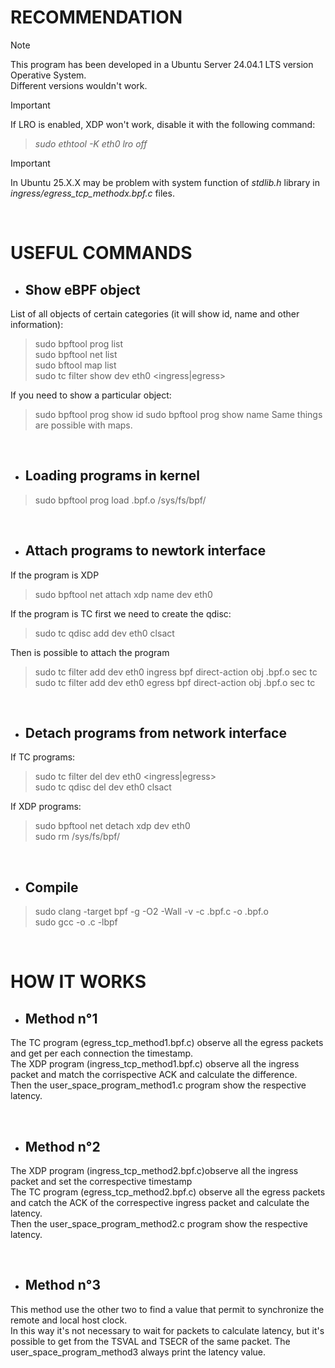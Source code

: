 # RECOMMENDATION
> [!NOTE]
> This program has been developed in a Ubuntu Server 24.04.1 LTS version Operative System. <br/> Different versions wouldn't work.

> [!IMPORTANT]
> If LRO is enabled, XDP won't work, disable it with the following command: <br/>
> > *sudo ethtool -K eth0 lro off* <br/>

> [!IMPORTANT]
> In Ubuntu 25.X.X may be problem with system function of *stdlib.h* library in *ingress/egress_tcp_methodx.bpf.c* files.

<br/>

# USEFUL COMMANDS

 - ## Show eBPF object
  List of all objects of certain categories (it will show id, name and other information): <br/>
  > sudo bpftool prog list <br/>
  > sudo bpftool net list <br/>
  > sudo bftool map list <br/>
  > sudo tc filter show dev eth0 <ingress|egress> <br/>
  
  If you need to show a particular object:
  > sudo bpftool prog show id <number>
  > sudo bpftool prog show name <name>
  Same things are possible with maps.
  
  <br/>

 - ## Loading programs in kernel

  > sudo bpftool prog load <name>.bpf.o /sys/fs/bpf/<name>

<br/>

 - ## Attach programs to newtork interface
  If the program is XDP
  > sudo bpftool net attach xdp name <name> dev eth0
  
  If the program is TC first we need to create the qdisc:
  > sudo tc qdisc add dev eth0 clsact <br/>
  
  Then is possible to attach the program
  
  > sudo tc filter add dev eth0 ingress bpf direct-action obj <name>.bpf.o sec tc <br/>
  > sudo tc filter add dev eth0 egress bpf direct-action obj <name>.bpf.o sec tc <br/>

<br/>

 - ## Detach programs from network interface

  If TC programs:
  > sudo tc filter del dev eth0 <ingress|egress> <br/>
  > sudo tc qdisc del dev eth0 clsact <br/>
  
  If XDP programs:
  > sudo bpftool net detach xdp dev eth0 <br/>
  > sudo rm /sys/fs/bpf/<name>

<br/>

 - ## Compile
  > sudo clang -target bpf -g -O2 -Wall -v -c <name>.bpf.c -o <name>.bpf.o <br/>
  > sudo gcc -o <name> <name>.c -lbpf

<br/>

# HOW IT WORKS
 - ## Method n°1
The TC program (egress_tcp_method1.bpf.c) observe all the egress packets and get per each connection the timestamp. <br/>
The XDP program (ingress_tcp_method1.bpf.c) observe all the ingress packet and match the corrispective ACK and calculate the difference. <br/>
Then the user_space_program_method1.c program show the respective latency.

<br/>

 - ## Method n°2
The XDP program (ingress_tcp_method2.bpf.c)observe all the ingress packet and set the correspective timestamp <br/>
The TC program (egress_tcp_method2.bpf.c) observe all the egress packets and catch the ACK of the correspective ingress packet and calculate the latency. <br/>
Then the user_space_program_method2.c program show the respective latency.

<br/>

 - ## Method n°3
This method use the other two to find a value that permit to synchronize the remote and local host clock.<br/>
In this way it's not necessary to wait for packets to calculate latency, but it's possible to get from the TSVAL and TSECR of the same packet.
The user_space_program_method3 always print the latency value.


